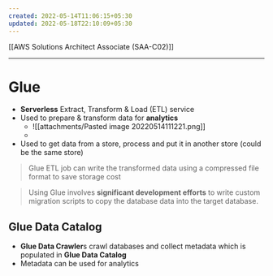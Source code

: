 ```yaml
---
created: 2022-05-14T11:06:15+05:30
updated: 2022-05-18T22:10:09+05:30
---
```

[[AWS Solutions Architect Associate (SAA-C02)]]

---
# Glue
- **Serverless** Extract, Transform & Load (ETL) service
- Used to prepare & transform data for **analytics**
	- ![[attachments/Pasted image 20220514111221.png]]
	- 
- Used to get data from a store, process and put it in another store (could be the same store)

> Glue ETL job can write the transformed data using a compressed file format to save storage cost

> Using Glue involves **significant development efforts** to write custom migration scripts to copy the database data into the target database.

## Glue Data Catalog
- **Glue Data Crawler**s crawl databases and collect metadata which is populated in **Glue Data Catalog**
- Metadata can be used for analytics